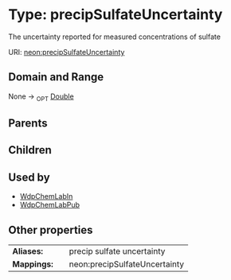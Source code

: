 
# Type: precipSulfateUncertainty


The uncertainty reported for measured concentrations of sulfate

URI: [neon:precipSulfateUncertainty](https://data.neonscience.org/precipSulfateUncertainty)


## Domain and Range

None ->  <sub>OPT</sub> [Double](types/Double.md)

## Parents


## Children


## Used by

 * [WdpChemLabIn](WdpChemLabIn.md)
 * [WdpChemLabPub](WdpChemLabPub.md)

## Other properties

|  |  |  |
| --- | --- | --- |
| **Aliases:** | | precip sulfate uncertainty |
| **Mappings:** | | neon:precipSulfateUncertainty |

